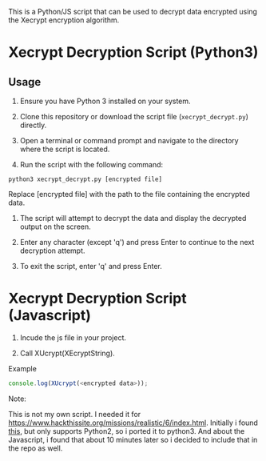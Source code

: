 This is a Python/JS script that can be used to decrypt data encrypted using the Xecrypt encryption algorithm.

# Xecrypt Decryption Script (Python3)

## Usage

1. Ensure you have Python 3 installed on your system.

2. Clone this repository or download the script file (`xecrypt_decrypt.py`) directly.

3. Open a terminal or command prompt and navigate to the directory where the script is located.

4. Run the script with the following command:

```shell
python3 xecrypt_decrypt.py [encrypted file]
```
Replace [encrypted file] with the path to the file containing the encrypted data.

1. The script will attempt to decrypt the data and display the decrypted output on the screen.

2. Enter any character (except 'q') and press Enter to continue to the next decryption attempt.

3. To exit the script, enter 'q' and press Enter.

# Xecrypt Decryption Script (Javascript)

1. Incude the js file in your project.

2. Call XUcrypt(XEcryptString).

Example
```js
console.log(XUcrypt(<encrypted data>));
```



Note:

This is not my own script.
I needed it for https://www.hackthissite.org/missions/realistic/6/index.html.
Initially i found [this](https://github.com/rudolfce/XECryption-crack), but only supports Python2, so i ported it to python3.
And about the Javascript, i found that about 10 minutes later so i decided to include that in the repo as well.
